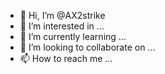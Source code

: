 - 👋 Hi, I’m @AX2strike
- 👀 I’m interested in ...
- 🌱 I’m currently learning ...
- 💞️ I’m looking to collaborate on ...
- 📫 How to reach me ...

<!---
AX2strike/AX2strike is a ✨ special ✨ repository because its `README.md` (this file) appears on your GitHub profile.
You can click the Preview link to take a look at your changes.
--->

